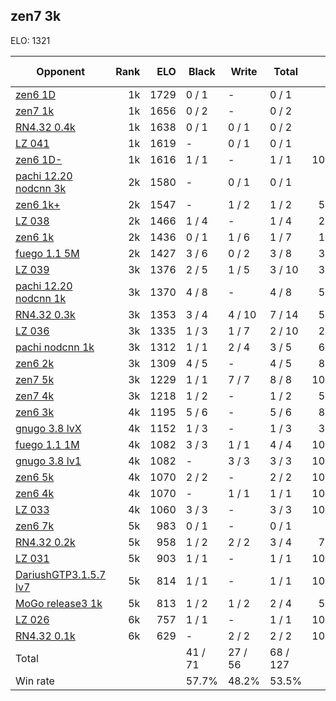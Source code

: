 ## zen7 3k ##

ELO: 1321

Opponent | Rank | ELO | Black | Write | Total | Win rate
---------|-----:|----:|-------|-------|-------|-------:
[zen6 1D](zen6%201D.md) | 1k | 1729 | 0 / 1 | - | 0 / 1 | 0.0%
[zen7 1k](zen7%201k.md) | 1k | 1656 | 0 / 2 | - | 0 / 2 | 0.0%
[RN4.32 0.4k](RN4.32%200.4k.md) | 1k | 1638 | 0 / 1 | 0 / 1 | 0 / 2 | 0.0%
[LZ 041](LZ%20041.md) | 1k | 1619 | - | 0 / 1 | 0 / 1 | 0.0%
[zen6 1D-](zen6%201D-.md) | 1k | 1616 | 1 / 1 | - | 1 / 1 | 100.0%
[pachi 12.20 nodcnn 3k](pachi%2012.20%20nodcnn%203k.md) | 2k | 1580 | - | 0 / 1 | 0 / 1 | 0.0%
[zen6 1k+](zen6%201k+.md) | 2k | 1547 | - | 1 / 2 | 1 / 2 | 50.0%
[LZ 038](LZ%20038.md) | 2k | 1466 | 1 / 4 | - | 1 / 4 | 25.0%
[zen6 1k](zen6%201k.md) | 2k | 1436 | 0 / 1 | 1 / 6 | 1 / 7 | 14.3%
[fuego 1.1 5M](fuego%201.1%205M.md) | 2k | 1427 | 3 / 6 | 0 / 2 | 3 / 8 | 37.5%
[LZ 039](LZ%20039.md) | 3k | 1376 | 2 / 5 | 1 / 5 | 3 / 10 | 30.0%
[pachi 12.20 nodcnn 1k](pachi%2012.20%20nodcnn%201k.md) | 3k | 1370 | 4 / 8 | - | 4 / 8 | 50.0%
[RN4.32 0.3k](RN4.32%200.3k.md) | 3k | 1353 | 3 / 4 | 4 / 10 | 7 / 14 | 50.0%
[LZ 036](LZ%20036.md) | 3k | 1335 | 1 / 3 | 1 / 7 | 2 / 10 | 20.0%
[pachi nodcnn 1k](pachi%20nodcnn%201k.md) | 3k | 1312 | 1 / 1 | 2 / 4 | 3 / 5 | 60.0%
[zen6 2k](zen6%202k.md) | 3k | 1309 | 4 / 5 | - | 4 / 5 | 80.0%
[zen7 5k](zen7%205k.md) | 3k | 1229 | 1 / 1 | 7 / 7 | 8 / 8 | 100.0%
[zen7 4k](zen7%204k.md) | 3k | 1218 | 1 / 2 | - | 1 / 2 | 50.0%
[zen6 3k](zen6%203k.md) | 4k | 1195 | 5 / 6 | - | 5 / 6 | 83.3%
[gnugo 3.8 lvX](gnugo%203.8%20lvX.md) | 4k | 1152 | 1 / 3 | - | 1 / 3 | 33.3%
[fuego 1.1 1M](fuego%201.1%201M.md) | 4k | 1082 | 3 / 3 | 1 / 1 | 4 / 4 | 100.0%
[gnugo 3.8 lv1](gnugo%203.8%20lv1.md) | 4k | 1082 | - | 3 / 3 | 3 / 3 | 100.0%
[zen6 5k](zen6%205k.md) | 4k | 1070 | 2 / 2 | - | 2 / 2 | 100.0%
[zen6 4k](zen6%204k.md) | 4k | 1070 | - | 1 / 1 | 1 / 1 | 100.0%
[LZ 033](LZ%20033.md) | 4k | 1060 | 3 / 3 | - | 3 / 3 | 100.0%
[zen6 7k](zen6%207k.md) | 5k | 983 | 0 / 1 | - | 0 / 1 | 0.0%
[RN4.32 0.2k](RN4.32%200.2k.md) | 5k | 958 | 1 / 2 | 2 / 2 | 3 / 4 | 75.0%
[LZ 031](LZ%20031.md) | 5k | 903 | 1 / 1 | - | 1 / 1 | 100.0%
[DariushGTP3.1.5.7 lv7](DariushGTP3.1.5.7%20lv7.md) | 5k | 814 | 1 / 1 | - | 1 / 1 | 100.0%
[MoGo release3 1k](MoGo%20release3%201k.md) | 5k | 813 | 1 / 2 | 1 / 2 | 2 / 4 | 50.0%
[LZ 026](LZ%20026.md) | 6k | 757 | 1 / 1 | - | 1 / 1 | 100.0%
[RN4.32 0.1k](RN4.32%200.1k.md) | 6k | 629 | - | 2 / 2 | 2 / 2 | 100.0%
Total | | | 41 / 71 | 27 / 56 | 68 / 127 | 
Win rate| | | 57.7% | 48.2% | 53.5% | 
